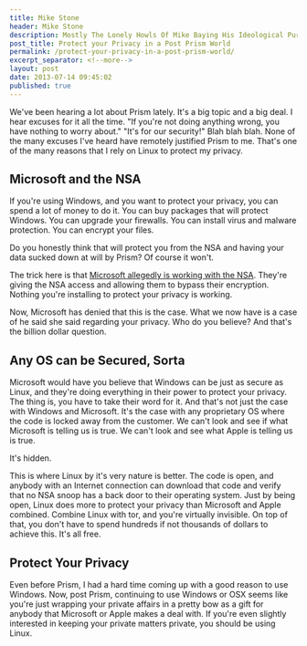 ```yaml
---
title: Mike Stone
header: Mike Stone
description: Mostly The Lonely Howls Of Mike Baying His Ideological Purity At The Moon
post_title: Protect your Privacy in a Post Prism World
permalink: /protect-your-privacy-in-a-post-prism-world/
excerpt_separator: <!--more-->
layout: post
date: 2013-07-14 09:45:02
published: true
---
```



We've been hearing a lot about Prism lately. It's a big topic and a big deal. I hear excuses for it all the time. "If you're not doing anything wrong, you have nothing to worry about." "It's for our security!" Blah blah blah. None of the many excuses I've heard have remotely justified Prism to me. That's one of the many reasons that I rely on Linux to protect my privacy.

<!--more-->

## Microsoft and the NSA

If you're using Windows, and you want to protect your privacy, you can spend a lot of money to do it. You can buy packages that will protect Windows. You can upgrade your firewalls. You can install virus and malware protection. You can encrypt your files.

Do you honestly think that will protect you from the NSA and having your data sucked down at will by Prism? Of course it won't.

The trick here is that [Microsoft allegedly is working with the NSA](http://www.usatoday.com/story/tech/2013/07/12/report-microsoft-nsa/2511857/). They're giving the NSA access and allowing them to bypass their encryption. Nothing you're installing to protect your privacy is working.

Now, Microsoft has denied that this is the case. What we now have is a case of he said she said regarding your privacy. Who do you believe? And that's the billion dollar question.

## Any OS can be Secured, Sorta

Microsoft would have you believe that Windows can be just as secure as Linux, and they're doing everything in their power to protect your privacy. The thing is, you have to take their word for it. And that's not just the case with Windows and Microsoft. It's the case with any proprietary OS where the code is locked away from the customer. We can't look and see if what Microsoft is telling us is true. We can't look and see what Apple is telling us is true.

It's hidden.

This is where Linux by it's very nature is better. The code is open, and anybody with an Internet connection can download that code and verify that no NSA snoop has a back door to their operating system. Just by being open, Linux does more to protect your privacy than Microsoft and Apple combined. Combine Linux with tor, and you're virtually invisible. On top of that, you don't have to spend hundreds if not thousands of dollars to achieve this. It's all free.

## Protect Your Privacy

Even before Prism, I had a hard time coming up with a good reason to use Windows. Now, post Prism, continuing to use Windows or OSX seems like you're just wrapping your private affairs in a pretty bow as a gift for anybody that Microsoft or Apple makes a deal with. If you're even slightly interested in keeping your private matters private, you should be using Linux.

